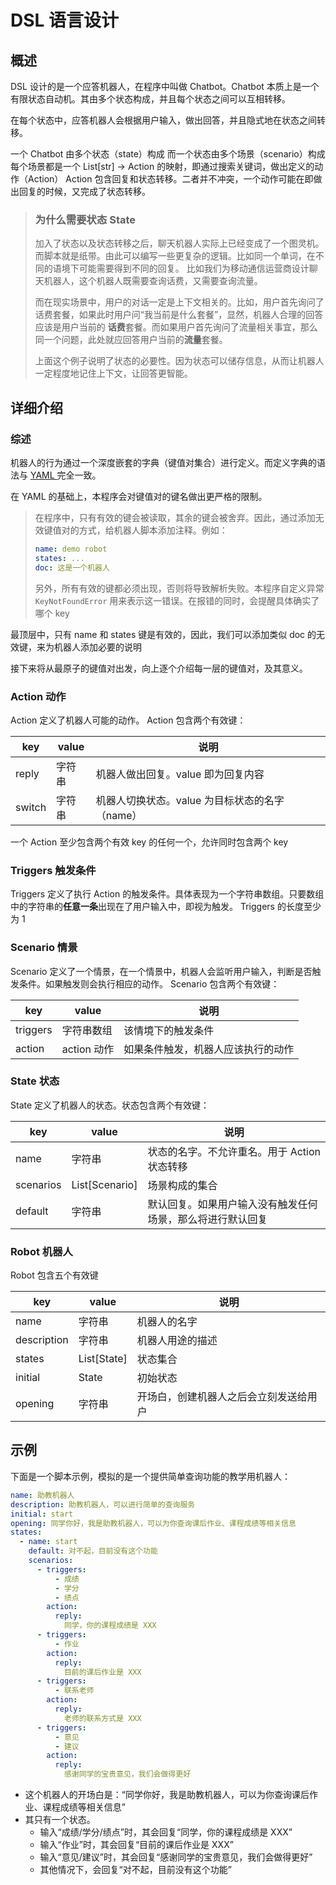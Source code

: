 # DSL 语言设计

## 概述

DSL 设计的是一个应答机器人，在程序中叫做 Chatbot。Chatbot 本质上是一个有限状态自动机。其由多个状态构成，并且每个状态之间可以互相转移。

在每个状态中，应答机器人会根据用户输入，做出回答，并且隐式地在状态之间转移。

一个 Chatbot 由多个状态（state）构成
而一个状态由多个场景（scenario）构成
每个场景都是一个 List[str] -> Action 的映射，即通过搜索关键词，做出定义的动作（Action）
Action 包含回复和状态转移。二者并不冲突，一个动作可能在即做出回复的时候，又完成了状态转移。

> <h3>为什么需要状态 State</h3>
>
> 加入了状态以及状态转移之后，聊天机器人实际上已经变成了一个图灵机。而脚本就是纸带。由此可以编写一些更复杂的逻辑。比如同一个单词，在不同的语境下可能需要得到不同的回复。
> 比如我们为移动通信运营商设计聊天机器人，这个机器人既需要查询话费，又需要查询流量。
>
> 而在现实场景中，用户的对话一定是上下文相关的。比如，用户首先询问了话费套餐，如果此时用户问“我当前是什么套餐”，显然，机器人合理的回答应该是用户当前的
**话费**套餐。而如果用户首先询问了流量相关事宜，那么同一个问题，此处就应回答用户当前的**流量**套餐。
>
> 上面这个例子说明了状态的必要性。因为状态可以储存信息，从而让机器人一定程度地记住上下文，让回答更智能。

## 详细介绍

### 综述

机器人的行为通过一个深度嵌套的字典（键值对集合）进行定义。而定义字典的语法与 [YAML ](https://yaml.org/)完全一致。

在 YAML 的基础上，本程序会对键值对的键名做出更严格的限制。

> 在程序中，只有有效的键会被读取，其余的键会被舍弃。因此，通过添加无效键值对的方式，给机器人脚本添加注释。例如：
>
> ```yaml
> name: demo robot
> states: ...
> doc: 这是一个机器人
> ```
>
> 另外，所有有效的键都必须出现，否则将导致解析失败。本程序自定义异常 `KeyNotFoundError` 用来表示这一错误。在报错的同时，会提醒具体确实了哪个
> key

最顶层中，只有 name 和 states 键是有效的，因此，我们可以添加类似 doc 的无效键，来为机器人添加必要的说明

接下来将从最原子的键值对出发，向上逐个介绍每一层的键值对，及其意义。

### Action 动作

Action 定义了机器人可能的动作。
Action 包含两个有效键：

| key    | value | 说明                           |
|--------|-------|------------------------------|
| reply  | 字符串   | 机器人做出回复。value 即为回复内容         |
| switch | 字符串   | 机器人切换状态。value 为目标状态的名字（name） |

一个 Action 至少包含两个有效 key 的任何一个，允许同时包含两个 key

### Triggers 触发条件

Triggers 定义了执行 Action 的触发条件。具体表现为一个字符串数组。只要数组中的字符串的**任意一条**出现在了用户输入中，即视为触发。
Triggers 的长度至少为 1

### Scenario 情景

Scenario 定义了一个情景，在一个情景中，机器人会监听用户输入，判断是否触发条件。如果触发则会执行相应的动作。
Scenario 包含两个有效键：

| key      | value     | 说明                |
|----------|-----------|-------------------|
| triggers | 字符串数组     | 该情境下的触发条件         |
| action   | action 动作 | 如果条件触发，机器人应该执行的动作 |

### State 状态

State 定义了机器人的状态。状态包含两个有效键：

| key       | value          | 说明                            |
|-----------|----------------|-------------------------------|
| name      | 字符串            | 状态的名字。不允许重名。用于 Action 状态转移    |
| scenarios | List[Scenario] | 场景构成的集合                       |
| default   | 字符串            | 默认回复。如果用户输入没有触发任何场景，那么将进行默认回复 |

### Robot 机器人

Robot 包含五个有效键

| key         | value       | 说明                  |
|-------------|-------------|---------------------|
| name        | 字符串         | 机器人的名字              |
| description | 字符串         | 机器人用途的描述            |
| states      | List[State] | 状态集合                |
| initial     | State       | 初始状态                |
| opening     | 字符串         | 开场白，创建机器人之后会立刻发送给用户 |

## 示例

下面是一个脚本示例，模拟的是一个提供简单查询功能的教学用机器人：

```yaml
name: 助教机器人
description: 助教机器人，可以进行简单的查询服务
initial: start
opening: 同学你好，我是助教机器人，可以为你查询课后作业、课程成绩等相关信息
states:
  - name: start
    default: 对不起，目前没有这个功能
    scenarios:
      - triggers:
          - 成绩
          - 学分
          - 绩点
        action:
          reply:
            同学，你的课程成绩是 XXX
      - triggers:
          - 作业
        action:
          reply:
            目前的课后作业是 XXX
      - triggers:
          - 联系老师
        action:
          reply:
            老师的联系方式是 XXX
      - triggers:
          - 意见
          - 建议
        action:
          reply:
            感谢同学的宝贵意见，我们会做得更好

```

- 这个机器人的开场白是：“同学你好，我是助教机器人，可以为你查询课后作业、课程成绩等相关信息”
- 其只有一个状态。
    - 输入“成绩/学分/绩点”时，其会回复“同学，你的课程成绩是 XXX”
    - 输入“作业”时，其会回复“目前的课后作业是 XXX”
    - 输入“意见/建议”时，其会回复“感谢同学的宝贵意见，我们会做得更好”
    - 其他情况下，会回复“对不起，目前没有这个功能”
